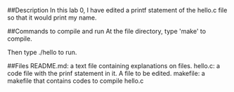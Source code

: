##Description
In this lab 0, I have edited a printf statement of the hello.c file so that it would print my name. 

##Commands to compile and run
At the file directory, type
'make' to compile.

Then type 
./hello to run.

##Files
README.md: a text file containing explanations on files.
hello.c: a code file with the prinf statement in it. A file to be edited.
makefile: a makefile that contains codes to compile hello.c


